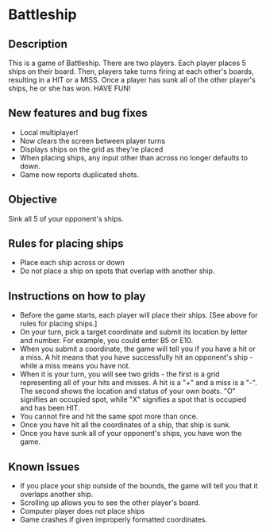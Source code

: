# Battleship

## Description

This is a game of Battleship. There are two players. Each player places 5 ships on their board. Then, players take turns firing at each other's boards, resulting in a HIT or a MISS. Once a player has sunk all of the other player's ships, he or she has won. HAVE FUN!

## New features and bug fixes

* Local multiplayer!
* Now clears the screen between player turns
* Displays ships on the grid as they're placed
* When placing ships, any input other than across no longer defaults to down.
* Game now reports duplicated shots.


## Objective

Sink all 5 of your opponent's ships.

## Rules for placing ships

* Place each ship across or down
* Do not place a ship on spots that overlap with another ship.

## Instructions on how to play

* Before the game starts, each player will place their ships. [See above for rules for placing ships.]
* On your turn, pick a target coordinate and submit its location by letter and number. For example, you could enter B5 or E10.
* When you submit a coordinate, the game will tell you if you have a hit or a miss. A hit means that you have successfully hit an opponent's ship - while a miss means you have not.
* When it is your turn, you will see two grids - the first is a grid representing all of your hits and misses. A hit is a "+" and a miss is a "-". The second shows the location and status of your own boats. "O" signifies an occupied spot, while "X" signifies a spot that is occupied and has been HIT.
* You cannot fire and hit the same spot more than once.
* Once you have hit all the coordinates of a ship, that ship is sunk.
* Once you have sunk all of your opponent's ships, you have won the game.

## Known Issues

* If you place your ship outside of the bounds, the game will tell you that it overlaps another ship.
* Scrolling up allows you to see the other player's board.
* Computer player does not place ships
* Game crashes if given improperly formatted coordinates.
